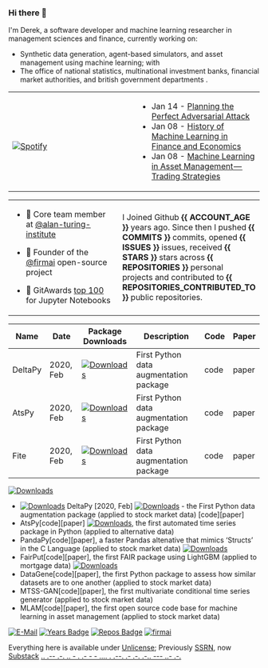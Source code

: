 ### Hi there 👋
I'm Derek, a software developer and machine learning researcher in management sciences and finance, currently working on:

 - Synthetic data generation, agent-based simulators, and asset management using machine learning; with
 - The office of national statistics, multinational investment banks, financial market authorities, and british government departments .

<table width="100%"> 
  <tr>
  <td width="50%">
      
&nbsp; <br> [![Spotify](https://novatorem-nu-seven.vercel.app/api/spotify)](https://open.spotify.com/user/1280520793)

  </td>
  <td width="50%">  
 
 <!-- feed start -->
- Jan 14 - [Planning the Perfect Adversarial Attack](https://theparlour.substack.com/p/adversarial-attack-in-finance)
- Jan 08 - [History of Machine Learning in Finance and Economics](https://theparlour.substack.com/p/history-of-machine-learning-in-finance)
- Jan 08 - [Machine Learning in Asset Management&#8202;&#8212;&#8202;Trading Strategies](https://theparlour.substack.com/p/machine-learning-in-asset-management-trading-strategies-b7ae163e7809)
<!-- feed end -->

  </td>
  </table>
  
<table width="100%"> 
  <tr>
  <td width="50%">

- 👥 Core team member at [@alan-turing-institute](https://github.com/alan-turing-institute)

- 🧭 Founder of the [@firmai](https://github.com/firmai) open-source project

- 🦌 GitAwards [top 100](http://git-awards.com/users?language=jupyter_notebook) for Jupyter Notebooks

  </td>
  <td width="50%">
  
I Joined Github **{{ ACCOUNT_AGE }}** years ago. Since then I pushed **{{ COMMITS }}** commits, opened **{{ ISSUES }}** issues, received **{{ STARS }}** stars across **{{ REPOSITORIES }}** personal projects and contributed to **{{ REPOSITORIES_CONTRIBUTED_TO }}** public repositories.

  </td>
  </table>

| Name     | Date      | Package Downloads                                                                  | Description                            | Code | Paper |
|----------|-----------|------------------------------------------------------------------------------------|----------------------------------------|------|-------|
| DeltaPy  | 2020, Feb | [![Downloads](https://pepy.tech/badge/deltapy)](https://pepy.tech/project/deltapy) | First Python data augmentation package | code | paper |
| AtsPy    | 2020, Feb | [![Downloads](https://pepy.tech/badge/deltapy)](https://pepy.tech/project/deltapy) | First Python data augmentation package | code | paper |
| Fite     | 2020, Feb | [![Downloads](https://pepy.tech/badge/deltapy)](https://pepy.tech/project/deltapy) | First Python data augmentation package | code | paper |


[![Downloads](https://static.pepy.tech/personalized-badge/requests?period=total&units=abbreviation&left_color=lightgrey&right_color=grey&left_text=Downloads)](https://pepy.tech/project/requests)

- [![Downloads](https://static.pepy.tech/personalized-badge/requests?period=total&units=abbreviation&left_color=lightgrey&right_color=grey&left_text=Downloads)](https://pepy.tech/project/requests) DeltaPy [2020, Feb] [![Downloads](https://pepy.tech/badge/deltapy)](https://pepy.tech/project/deltapy) - the First Python data augmentation package (applied to stock market data) [code][paper]
- AtsPy[code][paper] [![Downloads](https://static.pepy.tech/personalized-badge/requests?period=total&units=abbreviation&left_color=lightgrey&right_color=grey&left_text=Downloads)](https://pepy.tech/project/requests), the first automated time series package in Python (applied to alternative data)
- PandaPy[code][paper], a faster Pandas altenative that mimics ‘Structs’ in the C Language (applied to stock market data) [![Downloads](https://static.pepy.tech/personalized-badge/requests?period=total&units=abbreviation&left_color=lightgrey&right_color=grey&left_text=Downloads)](https://pepy.tech/project/requests)
- FairPut[code][paper], the first FAIR package using LightGBM (applied to mortgage data) [![Downloads](https://static.pepy.tech/personalized-badge/requests?period=total&units=abbreviation&left_color=lightgrey&right_color=grey&left_text=Downloads)](https://pepy.tech/project/requests)
- DataGene[code][paper], the first Python package to assess how similar datasets are to one another (applied to stock market data)
- MTSS-GAN[code][paper], the first multivariate conditional time series generator (applied to stock market data)
- MLAM[code][paper], the first open source code base for machine learning in asset management (applied to stock market data)


<!--- - 👁️ Advisor at ... --->

  [![E-Mail](https://img.shields.io/badge/email-reveal-2a8?style=flat-square&logo=gmail&logoColor=white)](https://mailhide.io/e/3ZNzb8gi)
[![Years Badge](https://badges.pufler.dev/years/firmai)](https://badges.pufler.dev)
[![Repos Badge](https://badges.pufler.dev/repos/firmai)](https://badges.pufler.dev)
[![firmai](https://komarev.com/ghpvc/?username=firmai)](firmai.org)




Everything here is available under [Unlicense](https://unlicense.org/); Previously [SSRN](https://papers.ssrn.com/sol3/cf_dev/AbsByAuth.cfm?per_id=3160654), now [Substack](https://theparlour.substack.com/) [..    .-- .-. .. - .    .- -    - .... .    .--. .- .-. .-.. --- ..- .-.](https://theparlour.substack.com/)
                            



